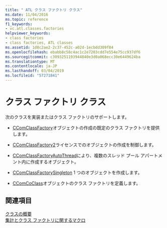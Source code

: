 ```yaml
---
title: " ATL クラス ファクトリ クラス"
ms.date: 11/04/2016
ms.topic: reference
f1_keywords:
- vc.atl.classes.factories
helpviewer_keywords:
- class factories
- class factories, ATL classes
ms.assetid: 1d8c2ae2-2c37-452c-a02d-1ecbdd309f84
ms.openlocfilehash: ebabb8c58c4ac1c2e7203cdd7e554e75cc937df6
ms.sourcegitcommit: c3093251193944840e3d0a068ecc30e6449624ba
ms.translationtype: MT
ms.contentlocale: ja-JP
ms.lasthandoff: 03/04/2019
ms.locfileid: "57271841"
---
```

# <a name="class-factories-classes"></a>クラス ファクトリ クラス

次のクラスを実装またはクラス ファクトリのサポートします。

- [CComClassFactory](../atl/reference/ccomclassfactory-class.md)オブジェクトの作成の既定のクラス ファクトリを提供します。

- [CComClassFactory2](../atl/reference/ccomclassfactory2-class.md)ライセンスでのオブジェクトの作成を制御します。

- [CComClassFactoryAutoThread](../atl/reference/ccomclassfactoryautothread-class.md)により、複数のスレッド プール アパートメント内に作成するオブジェクト。

- [CComClassFactorySingleton](../atl/reference/ccomclassfactorysingleton-class.md) 1 つのオブジェクトを作成します。

- [CComCoClass](../atl/reference/ccomcoclass-class.md)オブジェクトのクラス ファクトリを定義します。

## <a name="see-also"></a>関連項目

[クラスの概要](../atl/atl-class-overview.md)<br/>
[集計とクラス ファクトリに関するマクロ](../atl/reference/aggregation-and-class-factory-macros.md)
